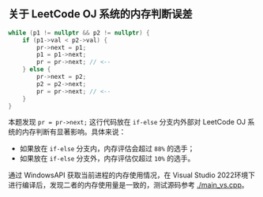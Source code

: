 ## 关于 LeetCode OJ 系统的内存判断误差

```cpp
while (p1 != nullptr && p2 != nullptr) {
    if (p1->val < p2->val) {
        pr->next = p1;
        p1 = p1->next;
        pr = pr->next; // <--
    } else {
        pr->next = p2;
        p2 = p2->next;
        pr = pr->next; // <--
    }
}
```        


本题发现 `pr = pr->next;` 这行代码放在 `if-else` 分支内外部对 LeetCode OJ 系统的内存判断有显著影响。具体来说：
 - 如果放在 `if-else` 分支内，内存评估会超过 `88%` 的选手；
 - 如果放在 `if-else` 分支外，内存评估仅超过 `10%` 的选手。

通过 WindowsAPI 获取当前进程的内存使用情况，在 Visual Studio 2022环境下进行编译后，发现二者的内存使用量是一致的，测试源码参考 [./main_vs.cpp](./main_vs.cpp)。

